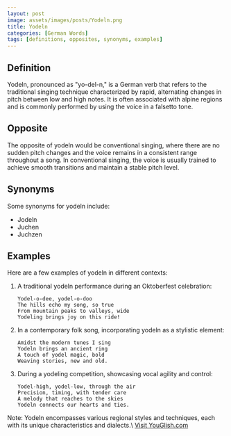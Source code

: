```yaml
---
layout: post
image: assets/images/posts/Yodeln.png
title: Yodeln
categories: [German Words]
tags: [definitions, opposites, synonyms, examples]
---
```


## Definition

Yodeln, pronounced as "yo-del-n," is a German verb that refers to the traditional singing technique characterized by rapid, alternating changes in pitch between low and high notes. It is often associated with alpine regions and is commonly performed by using the voice in a falsetto tone.

## Opposite

The opposite of yodeln would be conventional singing, where there are no sudden pitch changes and the voice remains in a consistent range throughout a song. In conventional singing, the voice is usually trained to achieve smooth transitions and maintain a stable pitch level.

## Synonyms

Some synonyms for yodeln include:
- Jodeln
- Juchen
- Juchzen

## Examples

Here are a few examples of yodeln in different contexts:

1. A traditional yodeln performance during an Oktoberfest celebration:
   ```
   Yodel-o-dee, yodel-o-doo
   The hills echo my song, so true
   From mountain peaks to valleys, wide
   Yodeling brings joy on this ride!
   ```

2. In a contemporary folk song, incorporating yodeln as a stylistic element:
   ```
   Amidst the modern tunes I sing
   Yodeln brings an ancient ring
   A touch of yodel magic, bold
   Weaving stories, new and old.
   ```

3. During a yodeling competition, showcasing vocal agility and control:
   ```
   Yodel-high, yodel-low, through the air
   Precision, timing, with tender care
   A melody that reaches to the skies
   Yodeln connects our hearts and ties.
   ```

Note: Yodeln encompasses various regional styles and techniques, each with its unique characteristics and dialects.\ <a id="yg-widget-0" class="youglish-widget" data-query="Yodeln" data-lang="german" data-components="8412" data-auto-start="0" data-bkg-color="theme_light" data-title="How%20to%20pronounce%20Yodeln%20in%20German"  rel="nofollow" href="https://youglish.com">Visit YouGlish.com</a><script async src="https://youglish.com/public/emb/widget.js" charset="utf-8"></script>